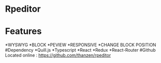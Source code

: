 # Rpeditor
# Features
*WYSWYG
*BLOCK
*PEVIEW
*RESPONSIVE
*CHANGE BLOCK POSITION
#Dependency
*Quill.js
*Typescript
*React
*Redux
*React-Router
#Github
Located online : https://github.com/thanzen/rpeditor



